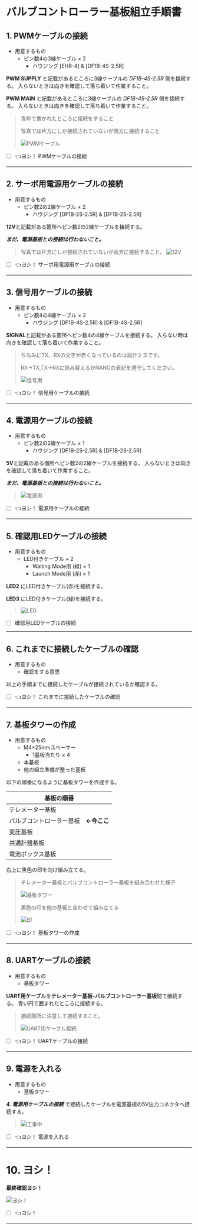 # バルブコントローラー基板組立手順書

## 1. PWMケーブルの接続
   - 用意するもの
     - ピン数4の3線ケーブル × 2
       - ハウジング [EHR-4] & [DF1B-4S-2.5R] 

**PWM SUPPLY** と記載があるところに3線ケーブルの *DF1B-4S-2.5R* 側を接続する。
入らないときは向きを確認して落ち着いて作業すること。


**PWM MAIN** と記載があるところに3線ケーブルの *DF1B-4S-2.5R* 側を接続する。
入らないときは向きを確認して落ち着いて作業すること。

> 青枠で書かれたところに接続をすること
>
> 写真では片方にしか接続されていないが両方に接続すること
> 
> ![PWMケーブル](./images/Manual_ValveContoroler_PWM_up.JPG)
>

- [ ] :point_left:ヨシ！ PWMケーブルの接続 

***
## 2. サーボ用電源用ケーブルの接続
  - 用意するもの
    - ピン数2の2線ケーブル × 2
      - ハウジング [DF1B-2S-2.5R] & [DF1B-2S-2.5R]

**12V**と記載がある箇所へピン数2の2線ケーブルを接続する。

***まだ、電源基板との接続は行わないこと。***

> 写真では片方にしか接続されていないが両方に接続すること。
> ![12V](./images/Manual_ValveContoroler_12V.JPG)
>

- [ ] :point_left:ヨシ！ サーボ用電源用ケーブルの接続

***
## 3. 信号用ケーブルの接続
  - 用意するもの
    - ピン数4の4線ケーブル × 2
      - ハウジング [DF1B-4S-2.5R] & [DF1B-4S-2.5R]

**SIGNAL**と記載がある箇所へピン数4の4線ケーブルを接続する。
入らない時は向きを確認して落ち着いて作業すること。

> <!--4線ケーブルの色を変更する可能性があるので写真を差し替える。-->
> ちなみにTX、RXの文字が赤くなっているのは設計ミスです。
> 
> RX->TX,TX->RXに読み替えるかNANOの表記を遵守してください。
>
> 
> ![信号用](./images/Manual_ValveContoroler_Signal.JPG)
>

- [ ] :point_left:ヨシ！ 信号用ケーブルの接続

***
## 4. 電源用ケーブルの接続
  - 用意するもの
    - ピン数2の2線ケーブル × 1
      - ハウジング [DF1B-2S-2.5R] & [DF1B-2S-2.5R]

**5V**と記載のある個所へピン数2の2線ケーブルを接続する。
入らないときは向きを確認して落ち着いて作業すること。

***まだ、電源基板との接続は行わないこと。***

>
> ![電源用](./images/Manual_ValveContoroler_Power.JPG)
>

- [ ] :point_left:ヨシ！ 電源用ケーブルの接続

***
## 5. 確認用LEDケーブルの接続
  - 用意するもの
    - LED付きケーブル × 2
      - Waiting Mode用 (緑) × 1
      - Launch Mode用 (赤) × 1

**LED2** にLED付きケーブル(赤)を接続する。

**LED3** にLED付きケーブル(緑)を接続する。

>
> ![LED](./images/Manual_ValveContoroler_LED.JPG)
> 

- [ ] 確認用LEDケーブルの接続

***
## 6. これまでに接続したケーブルの確認
  - 用意するもの
    - 確認をする意思

以上の手順までに接続したケーブルが接続されているか確認する。

- [ ] :point_left:ヨシ！ これまでに接続したケーブルの確認

***
## 7. 基板タワーの作成
  - 用意するもの
    - M4×25mmスペーサー
      - 1基板当たり × 4
    - 本基板
    - 他の組立準備が整った基板

以下の順番になるように基板タワーを作成する。

|基板の順番|
|-|
|テレメーター基板|
|バルブコントローラー基板　**←今ここ**|
|変圧基板|
|共通計器基板|
|電池ボックス基板|

右上に黒色の印を向け組み立てる。

> テレメーター基板とバルブコントローラー基板を組み合わせた様子
> 
> ![基板タワー](./images/Manual_ValveContoroler_Tower.JPG "基板タワー")
>
> 黒色の印を他の基板と合わせて組み立てる
> 
> ![印](./images/Manual_ValveContoroler_sirusi.JPG "黒色の印に合わせて組み立てる")
>

- [ ] :point_left:ヨシ！ 基板タワーの作成

***
## 8. UARTケーブルの接続
  - 用意するもの
    - 基板タワー

**UART用ケーブル**を**テレメーター基板-バルブコントローラー基板**間で接続する。
青い円で囲まれたところに接続する。

> 接続箇所に注意して接続すること。
> 
> ![UART用ケーブル接続](./images/Manual_ValveContoroler_UART.JPG "UART用ケーブル接続")
> 

- [ ] :point_left:ヨシ！ UARTケーブルの接続

***
## 9. 電源を入れる
  - 用意するもの
    - 基板タワー

***4. 電源用ケーブルの接続*** で接続したケーブルを電源基板の5V出力コネクタへ接続する。

>
> ![工事中](https://pbs.twimg.com/media/ELFsyg4UUAAAVIC.jpg "工事中")
> 

- [ ] :point_left:ヨシ！ 電源を入れる

***
# 10. ヨシ！

**最終確認ヨシ！**

![ヨシ！](https://memo-labo.com/material/nandemo1.gif "とにかくヨシ！")

- [ ] :point_left:ヨシ！

***
